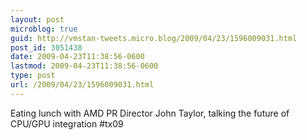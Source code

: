 ```yaml
---
layout: post
microblog: true
guid: http://vmstan-tweets.micro.blog/2009/04/23/1596009031.html
post_id: 3051438
date: 2009-04-23T11:38:56-0600
lastmod: 2009-04-23T11:38:56-0600
type: post
url: /2009/04/23/1596009031.html
---
```

Eating lunch with AMD PR Director John Taylor, talking the future of CPU/GPU integration #tx09
